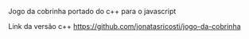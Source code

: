 Jogo da cobrinha portado do c++ para o javascript

Link da versão c++
https://github.com/jonatasricosti/jogo-da-cobrinha